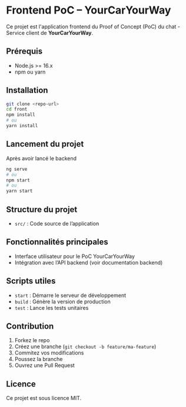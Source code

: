 # Frontend PoC – YourCarYourWay

Ce projet est l'application frontend du Proof of Concept (PoC) du chat - Service client de **YourCarYourWay**.

## Prérequis

- Node.js >= 16.x
- npm ou yarn

## Installation

```bash
git clone <repo-url>
cd front
npm install
# ou
yarn install
```

## Lancement du projet

Après avoir lancé le backend

```bash
ng serve
# ou
npm start
# ou
yarn start
```

## Structure du projet

- `src/` : Code source de l’application

## Fonctionnalités principales

- Interface utilisateur pour le PoC YourCarYourWay
- Intégration avec l’API backend (voir documentation backend)

## Scripts utiles

- `start` : Démarre le serveur de développement
- `build` : Génère la version de production
- `test` : Lance les tests unitaires

## Contribution

1. Forkez le repo
2. Créez une branche (`git checkout -b feature/ma-feature`)
3. Commitez vos modifications
4. Poussez la branche
5. Ouvrez une Pull Request

## Licence

Ce projet est sous licence MIT.
